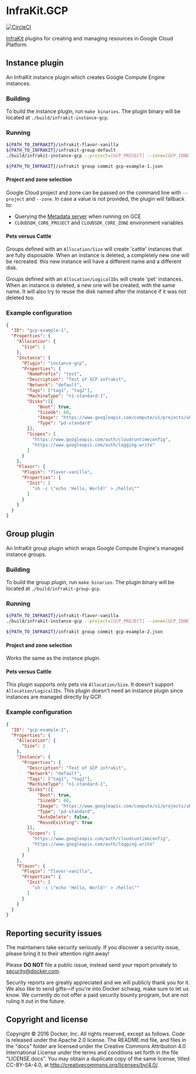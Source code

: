 # InfraKit.GCP

[![CircleCI](https://circleci.com/gh/docker/infrakit.gcp.svg?style=shield&circle-token=28d281a3090845d1c42c36298ff878a7c9bb6ffa)](https://circleci.com/gh/docker/infrakit.gcp)

[InfraKit](https://github.com/docker/infrakit) plugins for creating and managing resources in Google Cloud Platform.

## Instance plugin

An InfraKit instance plugin which creates Google Compute Engine instances.

### Building

To build the instance plugin, run `make binaries`.  The plugin binary will be located at
`./build/infrakit-instance-gcp`.

### Running

```bash
${PATH_TO_INFRAKIT}/infrakit-flavor-vanilla
${PATH_TO_INFRAKIT}/infrakit-group-default
./build/infrakit-instance-gcp --project=[GCP_PROJECT] --zone=[GCP_ZONE]

${PATH_TO_INFRAKIT}/infrakit group commit gcp-example-1.json
```

#### Project and zone selection

Google Cloud project and zone can be passed on the command line with `--project`
and `--zone`. In case a value is not provided, the plugin will fallback to:
 + Querying the [Metadata server][metadata] when running on GCE
 + `CLOUDSDK_CORE_PROJECT` and `CLOUDSDK_CORE_ZONE` environment variables

[metadata]: https://cloud.google.com/compute/docs/storing-retrieving-metadata

#### Pets versus Cattle

Groups defined with an `Allocation/Size` will create 'cattle' instances that
are fully disposable. When an instance is deleted, a completely new one will be
recreated. this new instance will have a different name and a different disk.

Groups defined with an `Allocation/LogicalIDs` will create 'pet' instances.
When an instance is deleted, a new one will be created, with the same name. It
will also try to reuse the disk named after the instance if it was not deleted
too.

### Example configuration

```json
{
  "ID": "gcp-example-1",
  "Properties": {
    "Allocation": {
      "Size": 1
    },
    "Instance": {
      "Plugin": "instance-gcp",
      "Properties": {
        "NamePrefix": "test",
        "Description": "Test of GCP infrakit",
        "Network": "default",
        "Tags": ["tag1", "tag2"],
        "MachineType": "n1-standard-1",
        "Disks":[{
            "Boot": true,
            "SizeGb": 60,
            "Image": "https://www.googleapis.com/compute/v1/projects/ubuntu-os-cloud/global/images/ubuntu-1404-trusty-v20161205",
            "Type": "pd-standard"
        }],
        "Scopes": [
          "https://www.googleapis.com/auth/cloudruntimeconfig",
          "https://www.googleapis.com/auth/logging.write"
        ]
      }
    },
    "Flavor": {
      "Plugin": "flavor-vanilla",
      "Properties": {
        "Init": [
          "sh -c \"echo 'Hello, World!' > /hello\""
        ]
      }
    }
  }
}
```

## Group plugin

An InfraKit group plugin which wraps Google Compute Engine's managed instance
groups.

### Building

To build the group plugin, run `make binaries`.  The plugin binary will be located at
`./build/infrakit-group-gcp`.

### Running

```bash
${PATH_TO_INFRAKIT}/infrakit-flavor-vanilla
./build/infrakit-instance-gcp --project=[GCP_PROJECT] --zone=[GCP_ZONE] --name=group

${PATH_TO_INFRAKIT}/infrakit group commit gcp-example-2.json
```

#### Project and zone selection

Works the same as the instance plugin.

#### Pets versus Cattle

This plugin supports only pets via `Allocation/Size`. It doesn't support
`Allocation/LogicalIDs`.
This plugin doesn't need an instance plugin since instances are managed directly
by GCP.

### Example configuration

```json
{
  "ID": "gcp-example-2",
  "Properties": {
    "Allocation": {
      "Size": 2
    },
    "Instance": {
      "Properties": {
        "Description": "Test of GCP infrakit",
        "Network": "default",
        "Tags": ["tag1", "tag2"],
        "MachineType": "n1-standard-1",
        "Disks":[{
            "Boot": true,
            "SizeGb": 60,
            "Image": "https://www.googleapis.com/compute/v1/projects/ubuntu-os-cloud/global/images/ubuntu-1404-trusty-v20161205",
            "Type": "pd-standard",
            "AutoDelete": false,
            "ReuseExisting": true
        }],
        "Scopes": [
          "https://www.googleapis.com/auth/cloudruntimeconfig",
          "https://www.googleapis.com/auth/logging.write"
        ]
      }
    },
    "Flavor": {
      "Plugin": "flavor-vanilla",
      "Properties": {
        "Init": [
          "sh -c \"echo 'Hello, World!' > /hello\""
        ]
      }
    }
  }
}
```

## Reporting security issues

The maintainers take security seriously. If you discover a security issue,
please bring it to their attention right away!

Please **DO NOT** file a public issue, instead send your report privately to
[security@docker.com](mailto:security@docker.com).

Security reports are greatly appreciated and we will publicly thank you for it.
We also like to send gifts—if you're into Docker schwag, make sure to let
us know. We currently do not offer a paid security bounty program, but are not
ruling it out in the future.


## Copyright and license

Copyright © 2016 Docker, Inc. All rights reserved, except as follows. Code
is released under the Apache 2.0 license. The README.md file, and files in the
"docs" folder are licensed under the Creative Commons Attribution 4.0
International License under the terms and conditions set forth in the file
"LICENSE.docs". You may obtain a duplicate copy of the same license, titled
CC-BY-SA-4.0, at http://creativecommons.org/licenses/by/4.0/.
